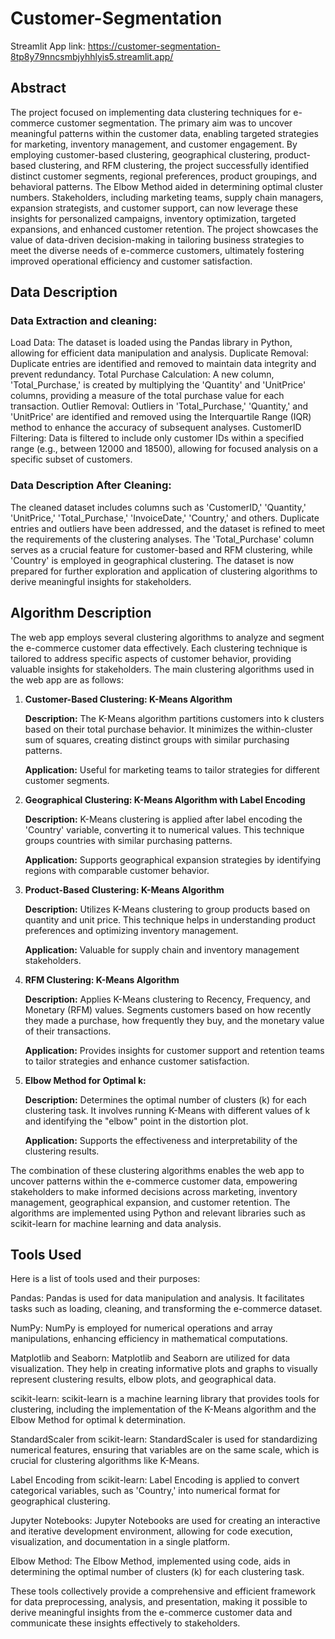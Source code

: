# Customer-Segmentation
Streamlit App link: https://customer-segmentation-8tp8y79nncsmbjyhhlyis5.streamlit.app/

## Abstract
The project focused on implementing data clustering techniques for e-commerce customer segmentation. The primary aim was to uncover meaningful patterns within the customer data, enabling targeted strategies for marketing, inventory management, and customer engagement. By employing customer-based clustering, geographical clustering, product-based clustering, and RFM clustering, the project successfully identified distinct customer segments, regional preferences, product groupings, and behavioral patterns. The Elbow Method aided in determining optimal cluster numbers. Stakeholders, including marketing teams, supply chain managers, expansion strategists, and customer support, can now leverage these insights for personalized campaigns, inventory optimization, targeted expansions, and enhanced customer retention. The project showcases the value of data-driven decision-making in tailoring business strategies to meet the diverse needs of e-commerce customers, ultimately fostering improved operational efficiency and customer satisfaction.

## Data Description
### Data Extraction and cleaning:
Load Data: The dataset is loaded using the Pandas library in Python, allowing for efficient data manipulation and analysis.
Duplicate Removal: Duplicate entries are identified and removed to maintain data integrity and prevent redundancy.
Total Purchase Calculation: A new column, 'Total_Purchase,' is created by multiplying the 'Quantity' and 'UnitPrice' columns, providing a measure of the total purchase value for each transaction.
Outlier Removal: Outliers in 'Total_Purchase,' 'Quantity,' and 'UnitPrice' are identified and removed using the Interquartile Range (IQR) method to enhance the accuracy of subsequent analyses.
CustomerID Filtering: Data is filtered to include only customer IDs within a specified range (e.g., between 12000 and 18500), allowing for focused analysis on a specific subset of customers.
### Data Description After Cleaning:
The cleaned dataset includes columns such as 'CustomerID,' 'Quantity,' 'UnitPrice,' 'Total_Purchase,' 'InvoiceDate,' 'Country,' and others. Duplicate entries and outliers have been addressed, and the dataset is refined to meet the requirements of the clustering analyses. The 'Total_Purchase' column serves as a crucial feature for customer-based and RFM clustering, while 'Country' is employed in geographical clustering. The dataset is now prepared for further exploration and application of clustering algorithms to derive meaningful insights for stakeholders.

## Algorithm Description
The web app employs several clustering algorithms to analyze and segment the e-commerce customer data effectively. Each clustering technique is tailored to address specific aspects of customer behavior, providing valuable insights for stakeholders. The main clustering algorithms used in the web app are as follows:

1. **Customer-Based Clustering: K-Means Algorithm**

   **Description:** The K-Means algorithm partitions customers into k clusters based on their total purchase behavior. It minimizes the within-cluster sum of squares, creating distinct groups with similar purchasing patterns.

   **Application:** Useful for marketing teams to tailor strategies for different customer segments.

3. **Geographical Clustering: K-Means Algorithm with Label Encoding**

   **Description:** K-Means clustering is applied after label encoding the 'Country' variable, converting it to numerical values. This technique groups countries with similar purchasing patterns.

   **Application:** Supports geographical expansion strategies by identifying regions with comparable customer behavior.

5. **Product-Based Clustering: K-Means Algorithm**

   **Description:** Utilizes K-Means clustering to group products based on quantity and unit price. This technique helps in understanding product preferences and optimizing inventory management.

    **Application:** Valuable for supply chain and inventory management stakeholders.

7. **RFM Clustering: K-Means Algorithm**

   **Description:** Applies K-Means clustering to Recency, Frequency, and Monetary (RFM) values. Segments customers based on how recently they made a purchase, how frequently they buy, and the monetary value of their transactions.

   **Application:** Provides insights for customer support and retention teams to tailor strategies and enhance customer satisfaction.

9. **Elbow Method for Optimal k:**

   **Description:** Determines the optimal number of clusters (k) for each clustering task. It involves running K-Means with different values of k and identifying the "elbow" point in the distortion plot.

   **Application:** Supports the effectiveness and interpretability of the clustering results.

The combination of these clustering algorithms enables the web app to uncover patterns within the e-commerce customer data, empowering stakeholders to make informed decisions across marketing, inventory management, geographical expansion, and customer retention. The algorithms are implemented using Python and relevant libraries such as scikit-learn for machine learning and data analysis.

## Tools Used
Here is a list of tools used and their purposes:

Pandas: Pandas is used for data manipulation and analysis. It facilitates tasks such as loading, cleaning, and transforming the e-commerce dataset.

NumPy: NumPy is employed for numerical operations and array manipulations, enhancing efficiency in mathematical computations.

Matplotlib and Seaborn: Matplotlib and Seaborn are utilized for data visualization. They help in creating informative plots and graphs to visually represent clustering results, elbow plots, and geographical data.

scikit-learn: scikit-learn is a machine learning library that provides tools for clustering, including the implementation of the K-Means algorithm and the Elbow Method for optimal k determination.

StandardScaler from scikit-learn: StandardScaler is used for standardizing numerical features, ensuring that variables are on the same scale, which is crucial for clustering algorithms like K-Means.

Label Encoding from scikit-learn: Label Encoding is applied to convert categorical variables, such as 'Country,' into numerical format for geographical clustering.

Jupyter Notebooks: Jupyter Notebooks are used for creating an interactive and iterative development environment, allowing for code execution, visualization, and documentation in a single platform.

Elbow Method: The Elbow Method, implemented using code, aids in determining the optimal number of clusters (k) for each clustering task.

These tools collectively provide a comprehensive and efficient framework for data preprocessing, analysis, and presentation, making it possible to derive meaningful insights from the e-commerce customer data and communicate these insights effectively to stakeholders.







